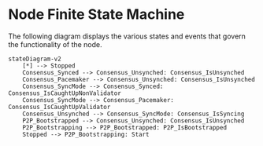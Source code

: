 # Node Finite State Machine

The following diagram displays the various states and events that govern the functionality of the node.

```mermaid
stateDiagram-v2
    [*] --> Stopped
    Consensus_Synced --> Consensus_Unsynched: Consensus_IsUnsynched
    Consensus_Pacemaker --> Consensus_Unsynched: Consensus_IsUnsynched
    Consensus_SyncMode --> Consensus_Synced: Consensus_IsCaughtUpNonValidator
    Consensus_SyncMode --> Consensus_Pacemaker: Consensus_IsCaughtUpValidator
    Consensus_Unsynched --> Consensus_SyncMode: Consensus_IsSyncing
    P2P_Bootstrapped --> Consensus_Unsynched: Consensus_IsUnsynched
    P2P_Bootstrapping --> P2P_Bootstrapped: P2P_IsBootstrapped
    Stopped --> P2P_Bootstrapping: Start
```